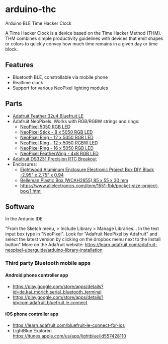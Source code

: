 # arduino-thc
Arduino BLE Time Hacker Clock

A Time Hacker Clock is a device based on the Time Hacker Method (THM). THM combines simple productivity guidelines with devices that emit shapes or colors to quickly convey how much time remains in a given day or time block.


## Features

* Bluetooth BLE, constrollable via mobile phone
* Realtime clock
* Support for various NeoPixel lighting modules

## Parts

* [Adafruit Feather 32u4 Bluefruit LE](https://www.adafruit.com/product/2829)
* Adafruit NeoPixels. Works with RGB/RGBW strings and rings:
  * [NeoPixel 5050 RGB LED](https://www.adafruit.com/product/1655 )
  * [NeoPixel Stick - 8 x 5050 RGB LED](https://www.adafruit.com/product/1426)
  * [NeoPixel Ring - 12 x 5050 RGB LED](https://www.adafruit.com/product/1643)
  * [NeoPixel Ring - 12 x 5050 RGBW LED](https://www.adafruit.com/product/2853)
  * [NeoPixel Ring - 16 x 5050 RGB LED](https://www.adafruit.com/product/1463)
  * [NeoPixel FeatherWing - 4x8 RGB LED](https://www.adafruit.com/product/2945)
* [Adafruit DS3231 Precision RTC Breakout](https://www.adafruit.com/product/3013)
* Enclosures:
  * [Eightwood Aluminum Enclosure Electronic Project Box DIY Black -2.95" x 2.75" x 0.94](http://a.co/d/7EzhH0J)
  * [Belleman Plastic Box (WCAH2855) 85 x 55 x 30 mm](https://www.velleman.eu/products/view/?id=17840)
  * https://www.allelectronics.com/item/1551-fbk/pocket-size-project-box/1.html

## Software

In the Ardunio IDE

"From the Sketch menu, > Include Library > Manage Libraries...  In the text input box type in "NeoPixel". Look for "Adafruit NeoPixel by Adafruit" and select the latest version by clicking on the dropbox menu next to the Install button"
More on the Adafruit website: https://learn.adafruit.com/adafruit-neopixel-uberguide/arduino-library-installation

### Third party Bluetooth mobile apps

#### Android phone controller app
* https://play.google.com/store/apps/details?id=de.kai_morich.serial_bluetooth_terminal
* https://play.google.com/store/apps/details?id=com.adafruit.bluefruit.le.connect

#### iOS phone controller app
* https://learn.adafruit.com/bluefruit-le-connect-for-ios
* LightBlue Explorer: https://itunes.apple.com/us/app/lightblue/id557428110

